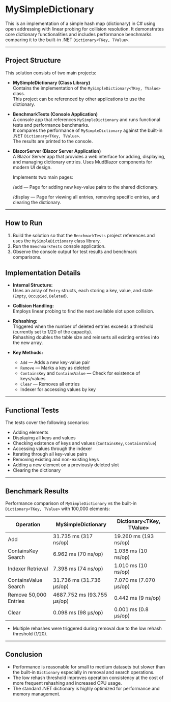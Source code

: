 # MySimpleDictionary

This is an implementation of a simple hash map (dictionary) in C# using open addressing with linear probing for collision resolution. It demonstrates core dictionary functionalities and includes performance benchmarks comparing it to the built-in .NET `Dictionary<TKey, TValue>`.

---

## Project Structure

This solution consists of two main projects:

- **MySimpleDictionary (Class Library)**  
  Contains the implementation of the `MySimpleDictionary<TKey, TValue>` class.  
  This project can be referenced by other applications to use the dictionary.

- **BenchmarkTests (Console Application)**  
  A console app that references `MySimpleDictionary` and runs functional tests and performance benchmarks.  
  It compares the performance of `MySimpleDictionary` against the built-in .NET `Dictionary<TKey, TValue>`.  
  The results are printed to the console.

- **BlazorServer (Blazor Server Application)**  
  A Blazor Server app that provides a web interface for adding, displaying, and managing dictionary entries.
  Uses MudBlazor components for modern UI design.

  Implements two main pages:

  /add — Page for adding new key-value pairs to the shared dictionary.

  /display — Page for viewing all entries, removing specific entries, and clearing the dictionary.
---

## How to Run

1. Build the solution so that the `BenchmarkTests` project references and uses the `MySimpleDictionary` class library.  
2. Run the `BenchmarkTests` console application.  
3. Observe the console output for test results and benchmark comparisons.

## Implementation Details

- **Internal Structure:**  
  Uses an array of `Entry` structs, each storing a key, value, and state (`Empty`, `Occupied`, `Deleted`).

- **Collision Handling:**  
  Employs linear probing to find the next available slot upon collision.

- **Rehashing:**  
  Triggered when the number of deleted entries exceeds a threshold (currently set to 1/20 of the capacity).  
  Rehashing doubles the table size and reinserts all existing entries into the new array.

- **Key Methods:**  
  - `Add` — Adds a new key-value pair  
  - `Remove` — Marks a key as deleted  
  - `ContainsKey` and `ContainsValue` — Check for existence of keys/values  
  - `Clear` — Removes all entries  
  - Indexer for accessing values by key  

---

## Functional Tests

The tests cover the following scenarios:

- Adding elements  
- Displaying all keys and values  
- Checking existence of keys and values (`ContainsKey`, `ContainsValue`)  
- Accessing values through the indexer  
- Iterating through all key-value pairs  
- Removing existing and non-existing keys  
- Adding a new element on a previously deleted slot  
- Clearing the dictionary  

---

## Benchmark Results

Performance comparison of `MySimpleDictionary` vs the built-in `Dictionary<TKey, TValue>` with 100,000 elements:

| Operation               | MySimpleDictionary            | Dictionary<TKey, TValue>       |
|-------------------------|------------------------------|-------------------------------|
| Add                     | 31.735 ms (317 ns/op)         | 19.260 ms (193 ns/op)          |
| ContainsKey Search      | 6.962 ms (70 ns/op)           | 1.038 ms (10 ns/op)            |
| Indexer Retrieval       | 7.398 ms (74 ns/op)           | 1.010 ms (10 ns/op)            |
| ContainsValue Search    | 31.736 ms (31.736 µs/op)      | 7.070 ms (7.070 µs/op)         |
| Remove 50,000 Entries   | 4687.752 ms (93.755 µs/op)    | 0.442 ms (9 ns/op)             |
| Clear                   | 0.098 ms (98 µs/op)           | 0.001 ms (0.8 µs/op)           |

- Multiple rehashes were triggered during removal due to the low rehash threshold (1/20).

---

## Conclusion

- Performance is reasonable for small to medium datasets but slower than the built-in `Dictionary` especially in removal and search operations.  
- The low rehash threshold improves operation consistency at the cost of more frequent rehashing and increased CPU usage.  
- The standard .NET dictionary is highly optimized for performance and memory management.


